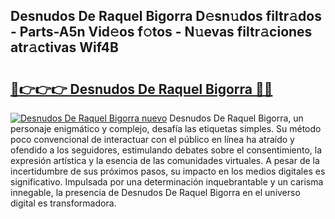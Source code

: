 ## Desnudos De Raquel Bigorra D𝚎sn𝚞dos filtr𝚊dos - Parts-A5n Vid𝚎os f𝚘tos - N𝚞evas filtr𝚊ciones atr𝚊ctivas Wif4B

# <h2><a href="http://mb92ar.tromn.icu/?c=Desnudos+De+Raquel+Bigorra">🔗👉👉👉 Desnudos De Raquel Bigorra 🔗🔗</a></h2>

[![Desnudos De Raquel Bigorra nuevo](https://i.imgur.com/pEAQMta.gif)](http://mb92ar.tromn.icu/?c=Desnudos+De+Raquel+Bigorra)
Desnudos De Raquel Bigorra, un personaje enigmático y complejo, desafía las etiquetas simples. Su método poco convencional de interactuar con el público en línea ha atraído y ofendido a los seguidores, estimulando debates sobre el consentimiento, la expresión artística y la esencia de las comunidades virtuales. A pesar de la incertidumbre de sus próximos pasos, su impacto en los medios digitales es significativo. Impulsada por una determinación inquebrantable y un carisma innegable, la presencia de Desnudos De Raquel Bigorra en el universo digital es transformadora.
